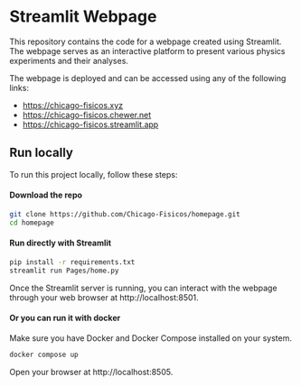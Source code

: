 # Streamlit Webpage
This repository contains the code for a webpage created using Streamlit. 
The webpage serves as an interactive platform to present various physics experiments and their analyses.

The webpage is deployed and can be accessed using any of the following links:
- https://chicago-fisicos.xyz
- https://chicago-fisicos.chewer.net
- https://chicago-fisicos.streamlit.app


## Run locally
To run this project locally, follow these steps:

#### Download the repo
```bash
git clone https://github.com/Chicago-Fisicos/homepage.git
cd homepage
```

#### Run directly with Streamlit
```bash
pip install -r requirements.txt
streamlit run Pages/home.py
```
Once the Streamlit server is running, you can interact with the webpage through your web browser at http://localhost:8501.

#### Or you can run it with docker
Make sure you have Docker and Docker Compose installed on your system.

```bash
docker compose up
```
Open your browser at http://localhost:8505.

